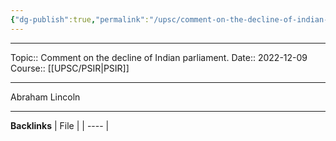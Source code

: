 ```yaml
---
{"dg-publish":true,"permalink":"/upsc/comment-on-the-decline-of-indian-parliament/"}
---
```


----
Topic:: Comment on the decline of Indian parliament.
Date:: 2022-12-09
Course:: [[UPSC/PSIR\|PSIR]] 

----

Abraham Lincoln 


---
**Backlinks**
| File |
| ---- |



